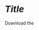 *Title*
=============


Download the <Title> Package from GitHub
*Repo URL*

<!-- List of attached files -->
Contents of Solution Package: 
* _attachment #1_
* _attchment #2_
* _etc_


Documenation and Instructions
---
<!-- Description from submission form -->
*Description*


Copyright and License
---

Solutions, Templates and other content available on the Community eXchange subject to the standard Community [Terms of Service] (http://preview.automic.com/community_terms_of_service).
Automic does not support, maintain or warrant any Solution, Templates and/or other content available from the Community eXchange.


Questions or Need Help? 
---
Any questions or comments? Converse with your fellow Users in the [Automic Community] (http://community.automic.com).






